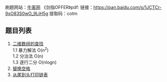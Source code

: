 刷题网站：[牛客网](https://www.nowcoder.com/ta/coding-interviews)
《剑指OFFER》pdf: 链接：https://pan.baidu.com/s/1JCTCr-9xO83S0wO_9LiH5g 提取码：cotm


题目列表
-
1. [二维数组的查找](https://github.com/Sonia-96/Coding4Interviews/tree/master/剑指offer/1-二维数组中的查找) <br>
  1.1 暴力解法 O(n<sup>2</sup>) <br>
  1.2 分治法 O(n) <br>
  1.3 逐行二分 O(nlogn) <br>
2. [替换空格](https://github.com/Sonia-96/Coding4Interviews/tree/master/剑指offer/2-替换空格)
3. [从尾到头打印链表](https://github.com/Sonia-96/Coding4Interviews/tree/master/剑指offer/3-从尾到头打印链表)
